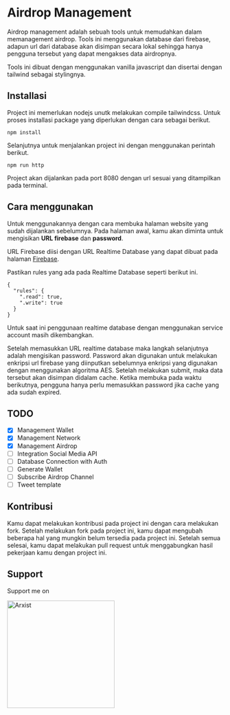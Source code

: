 # Airdrop Management
Airdrop management adalah sebuah tools untuk memudahkan dalam memanagement airdrop. Tools ini menggunakan database dari firebase, adapun url dari database akan disimpan secara
lokal sehingga hanya pengguna tersebut yang dapat mengakses data airdropnya.

Tools ini dibuat dengan menggunakan vanilla javascript dan disertai dengan tailwind sebagai stylingnya.

## Installasi
Project ini memerlukan nodejs unutk melakukan compile tailwindcss. Untuk proses installasi package yang diperlukan dengan cara sebagai berikut.
```
npm install
```
Selanjutnya untuk menjalankan project ini dengan menggunakan perintah berikut.
```
npm run http
```
Project akan dijalankan pada port 8080 dengan url sesuai yang ditampilkan pada terminal.

## Cara menggunakan
Untuk menggunakannya dengan cara membuka halaman website yang sudah dijalankan sebelumnya. Pada halaman awal, kamu akan diminta untuk mengisikan **URL firebase** dan **password**.

URL Firebase diisi dengan URL Realtime Database yang dapat dibuat pada halaman <a href='https://console.firebase.google.com/'>Firebase</a>.

Pastikan rules yang ada pada Realtime Database seperti berikut ini.
```
{
  "rules": {
    ".read": true,
    ".write": true
  }
}
```
Untuk saat ini penggunaan realtime database dengan menggunakan service account masih dikembangkan.

Setelah memasukkan URL realtime database maka langkah selanjutnya adalah mengisikan password. Password akan digunakan untuk melakukan enkripsi url firebase yang diinputkan sebelumnya 
enkripsi yang digunakan dengan menggunakan algoritma AES.
Setelah melakukan submit, maka data tersebut akan disimpan didalam cache. Ketika membuka pada waktu berikutnya, pengguna hanya perlu memasukkan password jika cache yang ada sudah expired.

## TODO
- [x] Management Wallet
- [x] Management Network
- [x] Management Airdrop
- [ ] Integration Social Media API
- [ ] Database Connection with Auth
- [ ] Generate Wallet
- [ ] Subscribe Airdrop Channel
- [ ] Tweet template

## Kontribusi
Kamu dapat melakukan kontribusi pada project ini dengan cara melakukan fork. Setelah melakukan fork pada project ini, kamu dapat mengubah beberapa hal yang mungkin belum tersedia 
pada project ini. Setelah semua selesai, kamu dapat melakukan pull request untuk menggabungkan hasil pekerjaan kamu dengan project ini.

## Support
Support me on 

<a href="https://arxist.com/ppabcd">
  <img src="https://arxist.id/assets/images/arxist_vertical_150.png" alt="Arxist" width="250">
</a>
